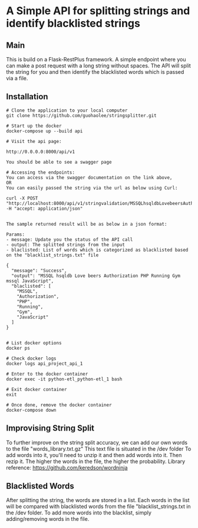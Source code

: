 
# A Simple API for splitting strings and identify blacklisted strings

## Main
This is build on a Flask-RestPlus framework.
A simple endpoint where you can make a post request with a long string without spaces.
The API will split the string for you and then identify the blacklisted words which is passed
via a file. 

## Installation
```
# Clone the application to your local computer
git clone https://github.com/guohaolee/stringsplitter.git

# Start up the docker
docker-compose up --build api

# Visit the api page:

http://0.0.0.0:8000/api/v1

You should be able to see a swagger page

# Accessing the endpoints:
You can access via the swagger documentation on the link above,
OR
You can easily passed the string via the url as below using Curl:

curl -X POST "http://localhost:8000/api/v1/stringvalidation/MSSQLhsqldbLovebeersAuthorizationPHPRunningGymmssqlJavaScript" -H "accept: application/json"


The sample returned result will be as below in a json format:

Params:
- message: Update you the status of the API call
- output: The splitted strings from the input
- blaclisted: List of words which is categorized as blacklisted based on the "blacklist_strings.txt" file

{
  "message": "Success",
  "output": "MSSQL hsqldb Love beers Authorization PHP Running Gym mssql JavaScript",
  "blaclisted": [
    "MSSQL",
    "Authorization",
    "PHP",
    "Running",
    "Gym",
    "JavaScript"
  ]
}


# List docker options
docker ps

# Check docker logs
docker logs api_project_api_1

# Enter to the docker container
docker exec -it python-etl_python-etl_1 bash

# Exit docker container
exit

# Once done, remove the docker container
docker-compose down
```

## Improvising String Split
To further improve on the string split accuracy, we can add our own words to the file "words_library.txt.gz"
This text file is situated in the /dev folder
To add words into it, you'll need to unzip it and then add words into it.
Then rezip it.
The higher the words in the file, the higher the probability.
Library reference: https://github.com/keredson/wordninja

## Blacklisted Words
After splitting the string, the words are stored in a list. Each words in the list will be compared
with blacklisted words from the file "blacklist_strings.txt in the /dev folder.
To add more words into the blacklist, simply adding/removing words in the file.
